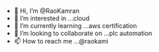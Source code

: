 - 👋 Hi, I’m @RaoKamran
- 👀 I’m interested in ...cloud
- 🌱 I’m currently learning ...aws certification 
- 💞️ I’m looking to collaborate on ...plc automation 
- 📫 How to reach me ...@raokami

<!---
RaoKamran/RaoKamran is a ✨ special ✨ repository because its `README.md` (this file) appears on your GitHub profile.
You can click the Preview link to take a look at your changes.
--->
